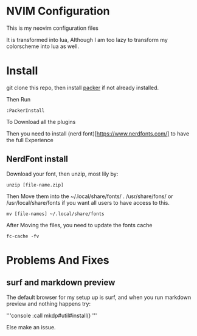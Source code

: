 # NVIM Configuration

This is my neovim configuration files

It is transformed into lua,
Although I am too lazy to transform my colorscheme into lua as well.


# Install

git clone this repo, then install
[packer](https://github.com/wbthomason/packer.nvim#quickstart) if not
already installed.


Then Run 

    :PackerInstall

To Download all the plugins


Then you need to install (nerd font)[https://www.nerdfonts.com/] to have the
full Experience

## NerdFont install

Download your font, then unzip, most lily by:

    unzip [file-name.zip]

Then Move them into the ~/.local/share/fonts/ .
/usr/share/fons/ or /usr/local/share/fonts if you want
all users to have access to this.

    mv [file-names] ~/.local/share/fonts

After Moving the files, you need to update the fonts cache

    fc-cache -fv


# Problems And Fixes

## surf and markdown preview

The default browser for my setup up is surf, and when you run markdown preview and
nothing happens try:

'''console
:call mkdp#util#install()
'''

Else make an issue.



<!-- vim: tw=80

